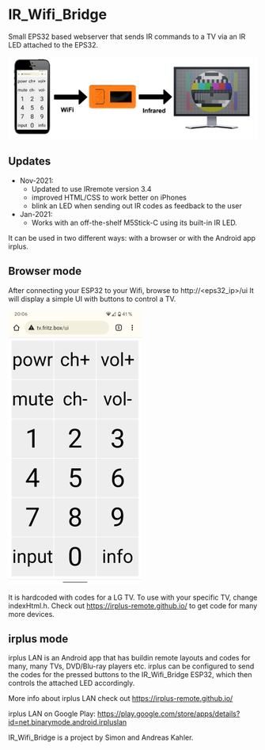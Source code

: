 # IR_Wifi_Bridge

Small EPS32 based webserver that sends IR commands to a TV via an IR LED attached to the EPS32.

![Diagram](doc/diagram.png)

## Updates

* Nov-2021: 
  * Updated to use IRremote version 3.4
  * improved HTML/CSS to work better on iPhones
  * blink an LED when sending out IR codes as feedback to the user
* Jan-2021: 
  * Works with an off-the-shelf M5Stick-C using its built-in IR LED.

It can be used in two different ways: with a browser or with the Android app irplus.

## Browser mode

After connecting your ESP32 to your Wifi, browse to http://<eps32_ip>/ui
It will display a simple UI with buttons to control a TV.

![Screenshot](doc/screenshot.png)

It is hardcoded with codes for a LG TV. To use with your specific TV, change indexHtml.h. Check out https://irplus-remote.github.io/ to get code for many more devices.



## irplus mode

irplus LAN is an Android app that has buildin remote layouts and codes for many, many TVs, DVD/Blu-ray players etc. irplus can be configured to send the codes for the pressed buttons to the IR_Wifi_Bridge ESP32, which then controls the attached LED accordingly.

More info about irplus LAN check out https://irplus-remote.github.io/

irplus LAN on Google Play: https://play.google.com/store/apps/details?id=net.binarymode.android.irpluslan


IR_Wifi_Bridge is a project by Simon and Andreas Kahler.

